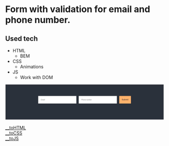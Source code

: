 # Form with validation for email and phone number.

## Used tech
- HTML
  - BEM
- CSS
  - Animations
- JS
  - Work with DOM

![form](./images/form.jpg)

[__toHTML](https://github.com/Vahan11/ACA-Lessons/blob/main/Lessons/lesson-21-18-06-2021/form/form.html)  
[__toCSS](https://github.com/Vahan11/ACA-Lessons/blob/main/Lessons/lesson-21-18-06-2021/form/form.css)  
[__toJS](https://github.com/Vahan11/ACA-Lessons/blob/main/Lessons/lesson-21-18-06-2021/form/form.js)  